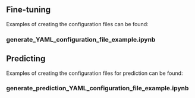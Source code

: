 ## Fine-tuning
Examples of creating the configuration files can be found:

### generate_YAML_configuration_file_example.ipynb

## Predicting
Examples of creating the configuration files for prediction can be found:

### generate_prediction_YAML_configuration_file_example.ipynb
